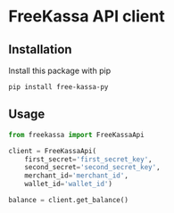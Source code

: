 FreeKassa API client
====================

Installation
-------------
Install this package with pip
```commandline
pip install free-kassa-py
```

Usage
-----
```python
from freekassa import FreeKassaApi

client = FreeKassaApi(
    first_secret='first_secret_key',
    second_secret='second_secret_key',
    merchant_id='merchant_id',
    wallet_id='wallet_id')

balance = client.get_balance()
```
